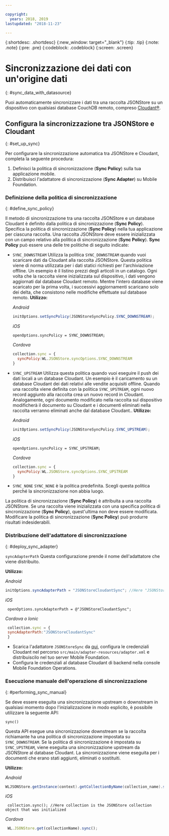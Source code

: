 ```yaml
---

copyright:
  years: 2018, 2019
lastupdated: "2018-11-23"

---
```


{:shortdesc: .shortdesc}
{:new_window: target="_blank"}
{:tip: .tip}
{:note: .note}
{:pre: .pre}
{:codeblock: .codeblock}
{:screen: .screen}

# Sincronizzazione dei dati con un'origine dati
{: #sync_data_with_datasource}

Puoi automaticamente sincronizzare i dati tra una raccolta JSONStore su un dispositivo con qualsiasi database CouchDB remoto, compreso [Cloudant®](https://www.ibm.com/in-en/marketplace/database-management).

## Configura la sincronizzazione tra JSONStore e Cloudant
{: #set_up_sync}

Per configurare la sincronizzazione automatica tra JSONStore e Cloudant, completa la seguente procedura:

1. Definisci la politica di sincronizzazione (**Sync Policy**) sulla tua applicazione mobile.
2. Distribuisci l'adattatore di sincronizzazione (**Sync Adapter**) su Mobile Foundation.

### Definizione della politica di sincronizzazione
{: #define_sync_policy}

Il metodo di sincronizzazione tra una raccolta JSONStore e un database Cloudant è definito dalla politica di sincronizzazione (**Sync Policy**). Specifica la politica di sincronizzazione (**Sync Policy**) nella tua applicazione per ciascuna raccolta.
Una raccolta JSONStore deve essere inizializzata con un campo relativo alla politica di sincronizzazione (**Sync Policy**). **Sync Policy** può essere una delle tre politiche di seguito indicate:

* `SYNC_DOWNSTREAM`
  Utilizza la politica `SYNC_DOWNSTREAM` quando vuoi scaricare dati da Cloudant alla raccolta JSONStore. Questa politica viene di norma utilizzata per i dati statici richiesti per l'archiviazione offline. Un esempio è il listino prezzi degli articoli in un catalogo. Ogni volta che la raccolta viene inizializzata sul dispositivo, i dati vengono aggiornati dal database Cloudant remoto. Mentre l'intero database viene scaricato per la prima volta, i successivi aggiornamenti scaricano solo dei delta, che consistono nelle modifiche effettuate sul database remoto.
  **Utilizzo:**

  *Android*
  ```java
  initOptions.setSyncPolicy(JSONStoreSyncPolicy.SYNC_DOWNSTREAM);
  ```

  *iOS*
  ```objc
  openOptions.syncPolicy = SYNC_DOWNSTREAM;
  ```
  
  *Cordova*
  ```javascript
  collection.sync = {
    syncPolicy:WL.JSONStore.syncOptions.SYNC_DOWNSTREAM
  }
  ```

* `SYNC_UPSTREAM`
  Utilizza questa politica quando vuoi eseguire il push dei dati locali a un database Cloudant. Un esempio è il caricamento su un database Cloudant dei dati relativi alle vendite acquisiti offline. Quando una raccolta viene definita con la politica `SYNC_UPSTREAM`, ogni nuovo record aggiunto alla raccolta crea un nuovo record in Cloudant. Analogamente, ogni documento modificato nella raccolta sul dispositivo modificherà il documento su Cloudant e i documenti eliminati nella raccolta verranno eliminati anche dal database Cloudant..
  **Utilizzo:**

  *Android*
  ```java
  initOptions.setSyncPolicy(JSONStoreSyncPolicy.SYNC_UPSTREAM);
  ```

  *iOS*
  ```objc
  openOptions.syncPolicy = SYNC_UPSTREAM;
  ```
  
  *Cordova*
  ```javascript
  collection.sync = {
    syncPolicy:WL.JSONStore.syncOptions.SYNC_UPSTREAM
  }
  ```

* `SYNC_NONE`
  `SYNC_NONE` è la politica predefinita. Scegli questa politica perché la sincronizzazione non abbia luogo.

La politica di sincronizzazione (**Sync Policy**) è attribuita a una raccolta JSONStore. Se una raccolta viene inizializzata con una specifica politica di sincronizzazione (**Sync Policy**), quest'ultima non deve essere modificata. Modificare la politica di sincronizzazione (**Sync Policy**) può produrre risultati indesiderabili.

### Distribuzione dell'adattatore di sincronizzazione
{: #deploy_sync_adapter}

`syncAdapterPath`
Questa configurazione prende il nome dell'adattatore che viene distribuito.

**Utilizzo:**

*Android*
 ```java
 initOptions.syncAdapterPath = "JSONStoreCloudantSync"; //Here "JSONStoreCloudantSync" is the name of the adapter.
 ```

*iOS*
 ```objc
  openOptions.syncAdapterPath = @"JSONStoreCloudantSync";
 ```
  
*Cordova o Ionic*
 ```javascript
  collection.sync = {
  syncAdapterPath:"JSONStoreCloudantSync"
  }
 ```

* Scarica l'adattatore `JSONStoreSync` da [qui](https://github.com/MobileFirst-Platform-Developer-Center/JSONStoreCloudantSync/), configura le credenziali Cloudant nel percorso `src/main/adapter-resources/adapter.xml` e distribuiscilo nel tuo server Mobile Foundation.
* Configura le credenziali al database Cloudant di backend nella console Mobile Foundation Operations.

### Esecuzione manuale dell'operazione di sincronizzazione
{: #performing_sync_manual}

Se deve essere eseguita una sincronizzazione upstream o downstream in qualsiasi momento dopo l'inizializzazione in modo esplicito, è possibile utilizzare la seguente API:

`sync()`

Questa API esegue una sincronizzazione downstream se la raccolta richiamante ha una politica di sincronizzazione impostata su `SYNC_DOWNSTREAM`. Se la politica di sincronizzazione è impostata su `SYNC_UPSTREAM`, viene eseguita una sincronizzazione upstream da JSONStore al database Cloudant. La sincronizzazione viene eseguita per i documenti che erano stati aggiunti, eliminati o sostituiti.

**Utilizzo:**

*Android*
 ```java
 WLJSONStore.getInstance(context).getCollectionByName(collection_name).sync();
 ```

*iOS*
 ```objc
  collection.sync(); //Here collection is the JSONStore collection object that was initialized
 ```
  
*Cordova*
 ```javascript
  WL.JSONStore.get(collectionName).sync();
 ```

